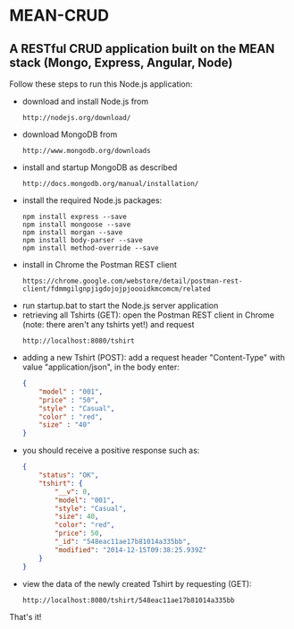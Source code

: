 MEAN-CRUD
=========
A RESTful CRUD application built on the MEAN stack (Mongo, Express, Angular, Node)
----------------------------------------------------------------------------------

Follow these steps to run this Node.js application:

* download and install Node.js from
	``` 
	http://nodejs.org/download/
	```
* download MongoDB from
	``` 
	http://www.mongodb.org/downloads
	```
* install and startup MongoDB as described
	```
	http://docs.mongodb.org/manual/installation/
	```
* install the required Node.js packages:
	```
	npm install express --save
	npm install mongoose --save
	npm install morgan --save
	npm install body-parser --save
	npm install method-override --save
	```
* install in Chrome the Postman REST client
	```
	https://chrome.google.com/webstore/detail/postman-rest-client/fdmmgilgnpjigdojojpjoooidkmcomcm/related
	```
* run startup.bat to start the Node.js server application
* retrieving all Tshirts (GET): open the Postman REST client in Chrome (note: there aren't any tshirts yet!) and request
	```
	http://localhost:8080/tshirt
	```
* adding a new Tshirt (POST): add a request header "Content-Type" with value "application/json", in the body enter:
	```JSON
	{
	    "model" : "001",
	    "price" : "50",
	    "style" : "Casual",
	    "color" : "red",
	    "size" : "40"
	}
	```		
* you should receive a positive response such as:
	```JSON
	{
	    "status": "OK",
	    "tshirt": {
	        "__v": 0,
	        "model": "001",
	        "style": "Casual",
	        "size": 40,
	        "color": "red",
	        "price": 50,
	        "_id": "548eac11ae17b81014a335bb",
	        "modified": "2014-12-15T09:38:25.939Z"
	    }
	}	
	```
* view the data of the newly created Tshirt by requesting (GET):
	```
	http://localhost:8080/tshirt/548eac11ae17b81014a335bb
	```

That's it!